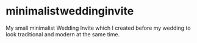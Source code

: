 # minimalistweddinginvite
My small minimalist Wedding Invite which I created before my wedding to look traditional and modern at the same time.
